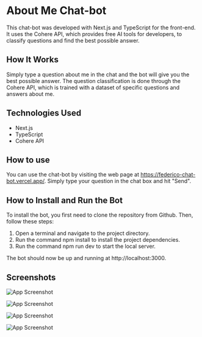 # About Me Chat-bot

This chat-bot was developed with Next.js and TypeScript for the front-end. It uses the Cohere API, which provides free AI tools for developers, to classify questions and find the best possible answer.

## How It Works

Simply type a question about me in the chat and the bot will give you the best possible answer. The question classification is done through the Cohere API, which is trained with a dataset of specific questions and answers about me.

## Technologies Used

- Next.js
- TypeScript
- Cohere API

## How to use

You can use the chat-bot by visiting the web page at https://federico-chat-bot.vercel.app/. Simply type your question in the chat box and hit "Send".

## How to Install and Run the Bot

To install the bot, you first need to clone the repository from Github. Then, follow these steps:

1. Open a terminal and navigate to the project directory.
2. Run the command npm install to install the project dependencies.
3. Run the command npm run dev to start the local server.

The bot should now be up and running at http://localhost:3000.

## Screenshots

![App Screenshot](https://i.postimg.cc/KjNXpSZv/2023-02-25-11-33-14-portfolio-Visual-Studio-Code.png)

![App Screenshot](https://i.postimg.cc/JnjCJHvX/2023-02-25-11-33-29-Federico-Chat-Bot-Brave.png)

![App Screenshot](https://i.postimg.cc/kG93yXPp/2023-02-25-11-33-41-portfolio-Visual-Studio-Code.png)

![App Screenshot](https://i.postimg.cc/d0bKLjHv/2023-02-25-11-34-00-portfolio-Visual-Studio-Code.png)
